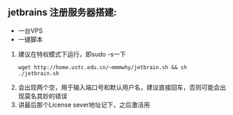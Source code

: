 ## jetbrains 注册服务器搭建:

- 一台VPS
- 一键脚本

1. 建议在特权模式下运行，即sudo -s一下
    ```commandline
    wget http://home.ustc.edu.cn/~mmmwhy/jetbrain.sh && sh ./jetbrain.sh
    
    ```
2. 会出现两个空，用于输入端口号和默认用户名，建议直接回车，否则可能会出现莫名其妙的错误
3. 讲最后那个License sever地址记下，之后激活用